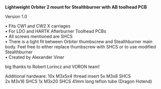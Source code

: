 **Lightweight Orbiter 2 mount for Stealthburner with AB toolhead PCB**

Version 1.0

• Fits CW1 and CW2 X carriages <br>
• For LDO and HARTK Afterburner Toolhead PCBs <br>
• All screws mentioned are SHCS <br>
• There is a tight fit between Orbiter thumbscrew and Stealthburner main body. Feel free to either replace thumbscrew with SHCS or to use modified Stealthburner <br>
• Created by Alexander Viner <br>

big thanks to Robert Lorincz and VORON team! <br>

Additional hardware:
10x M3x5x4 thread insert
5x M3x8 SHCS <br>
2x M3x16 SHCS
1x M3x20 SHCS
41mm long teflon tube (Dragon Hotend)
